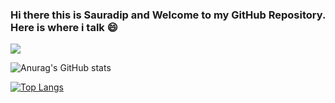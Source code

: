 ### Hi there this is Sauradip and Welcome to my GitHub Repository. Here is where i talk 😄
![](https://komarev.com/ghpvc/?username=sauradip&label=PROFILE+VIEWS)
<!--
**sauradip/sauradip** is a ✨ _special_ ✨ repository because its `README.md` (this file) appears on your GitHub profile.

Here are some ideas to get you started:

- 🔭 I’m currently working on ...
- 🌱 I’m currently learning ...
- 👯 I’m looking to collaborate on ...
- 🤔 I’m looking for help with ...
- 💬 Ask me about ...
- 📫 How to reach me: ...
- 😄 Pronouns: ...
- ⚡ Fun fact: ...
-->

![Anurag's GitHub stats](https://github-readme-stats.vercel.app/api?username=sauradip&show_icons=true&theme=gruvbox)

[![Top Langs](https://github-readme-stats.vercel.app/api/top-langs/?username=sauradip&layout=compact)](https://github.com/anuraghazra/github-readme-stats)


